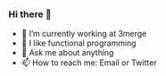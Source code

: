 ### Hi there 👋

- 🔭 I’m currently working at 3merge
- 🌱 I like functional programming
- 💬 Ask me about anything
- 📫 How to reach me: Email or Twitter
